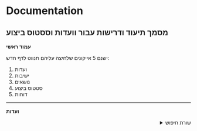 # Documentation
מסמך תיעוד ודרישות עבור וועדות וססטוס ביצוע
---


**עמוד ראשי**

ישנם 5 אייקונים שלחיצה עליהם תנווט לדף חדש:
1. ועדות
2. ישיבות
3. נושאים
4. סטטוס ביצוע
5. דוחות

---
**ועדות**
<details align="right">
  <summary>שורת חיפוש</summary>
  פה יהיה כפתור
</details>
